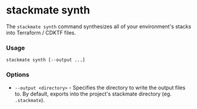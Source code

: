 # stackmate synth

The `stackmate synth` command synthesizes all of your environment's stacks into Terraform / CDKTF files.

### Usage

```
stackmate synth [--output ...]
```

### Options

* `--output <directory>` - Specifies the directory to write the output files to. By default, exports into the project's stackmate directory (eg. `.stackmate`).

